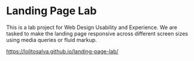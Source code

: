 # Landing Page Lab
This is a lab project for Web Design Usability and Experience. We are tasked to make the landing page responsive across different screen sizes using media queries or fluid markup.

https://lolitosalva.github.io/landing-page-lab/
